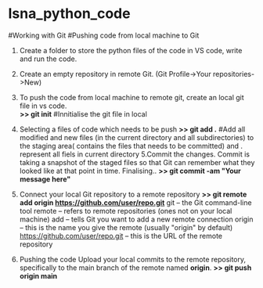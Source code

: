 # Isna_python_code
#Working with Git
#Pushing code from local machine to Git
1. Create a folder to store the python files of the code in VS code, write and run the code.
2. Create an empty repository in remote Git. (Git Profile->Your repositories->New)
3. To push the code from local machine to remote git, create an local git file in vs code.<br>
                   **>> git init**     #Innitialise the git file in local
4. Selecting a files of code which needs to be push
                   **>> git add .**   #Add all modified and new files (in the current directory and all subdirectories) to the staging area( contains the files that needs to be committed) and . represent all fiels in current directory
5.Commit the changes.
 Commit is taking a snapshot of the staged files so that Git can remember what they looked like at that point in time.
 Finalising..
                   **>> git commit -am "Your message here"**
6. Connect your local Git repository to a remote repository
                   **>> git remote add origin https://github.com/user/repo.git**
   git – the Git command-line tool
   remote – refers to remote repositories (ones not on your local machine)
   add – tells Git you want to add a new remote connection
   origin – this is the name you give the remote (usually "origin" by default)
   https://github.com/user/repo.git – this is the URL of the remote repository

7. Pushing the code
   Upload your local commits to the remote repository, specifically to the main branch of the remote named **origin**.
                   **>> git push origin main**
  
